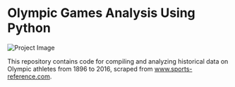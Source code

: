 # Olympic Games Analysis Using Python

![Project Image](https://github.com/souadkhailia/Olympic_history/blob/main/slide-0.jpg?raw=true)

This repository contains code for compiling and analyzing historical data on Olympic athletes from 1896 to 2016, scraped from www.sports-reference.com.

